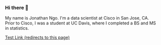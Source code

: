 ### Hi there 👋

My name is Jonathan Ngo. I'm a data scientist at Cisco in San Jose, CA. Prior to Cisco, I was a student at UC Davis, where I completed a BS and MS in statistics.

[Test Link (redirects to this page)](http://www.github.com/jdngo)

<!--
**jdngo/jdngo** is a ✨ _special_ ✨ repository because its `README.md` (this file) appears on your GitHub profile.

Here are some ideas to get you started:

- 🔭 I’m currently working on ...
- 🌱 I’m currently learning ...
- 👯 I’m looking to collaborate on ...
- 🤔 I’m looking for help with ...
- 💬 Ask me about ...
- 📫 How to reach me: ...
- 😄 Pronouns: ...
- ⚡ Fun fact: ...
-->
